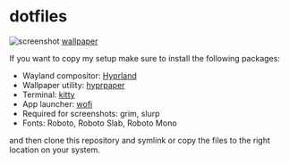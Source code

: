 # dotfiles
![screenshot](https://user-images.githubusercontent.com/119128146/208998498-610c7ff0-194b-4ec1-9258-bf25c9f11969.png)
[wallpaper](https://www.reddit.com/r/wallpaper/comments/w8em0m/monochrome_crane_3200x1800/)

If you want to copy my setup make sure to install the following packages:
- Wayland compositor: [Hyprland](https://github.com/hyprwm/Hyprland)
- Wallpaper utility: [hyprpaper](https://github.com/hyprwm/hyprpaper)
- Terminal: [kitty](https://github.com/kovidgoyal/kitty)
- App launcher: [wofi](https://hg.sr.ht/~scoopta/wofi)
- Required for screenshots: grim, slurp
- Fonts: Roboto, Roboto Slab, Roboto Mono

and then clone this repository and symlink or copy the files to the right location on your system.
